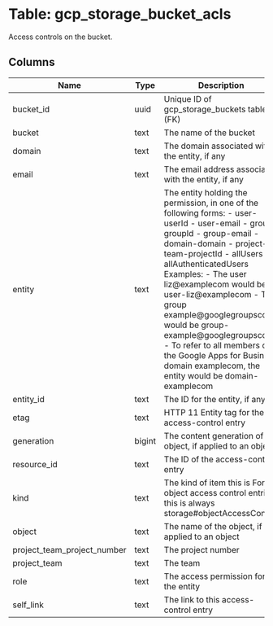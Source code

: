 
# Table: gcp_storage_bucket_acls
Access controls on the bucket.
## Columns
| Name        | Type           | Description  |
| ------------- | ------------- | -----  |
|bucket_id|uuid|Unique ID of gcp_storage_buckets table (FK)|
|bucket|text|The name of the bucket|
|domain|text|The domain associated with the entity, if any|
|email|text|The email address associated with the entity, if any|
|entity|text|The entity holding the permission, in one of the following forms: - user-userId - user-email - group-groupId - group-email - domain-domain - project-team-projectId - allUsers - allAuthenticatedUsers Examples: - The user liz@examplecom would be user-liz@examplecom - The group example@googlegroupscom would be group-example@googlegroupscom - To refer to all members of the Google Apps for Business domain examplecom, the entity would be domain-examplecom|
|entity_id|text|The ID for the entity, if any|
|etag|text|HTTP 11 Entity tag for the access-control entry|
|generation|bigint|The content generation of the object, if applied to an object|
|resource_id|text|The ID of the access-control entry|
|kind|text|The kind of item this is For object access control entries, this is always storage#objectAccessControl|
|object|text|The name of the object, if applied to an object|
|project_team_project_number|text|The project number|
|project_team|text|The team|
|role|text|The access permission for the entity|
|self_link|text|The link to this access-control entry|
